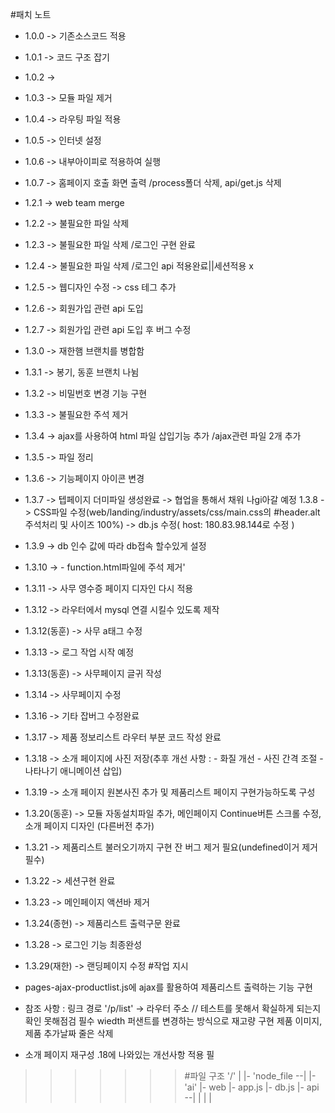 #패치 노트

- 1.0.0 -> 기존소스코드 적용
- 1.0.1 -> 코드 구조 잡기
- 1.0.2 ->
- 1.0.3 -> 모듈 파일 제거
- 1.0.4 -> 라우팅 파일 적용
- 1.0.5 -> 인터넷 설정
- 1.0.6 -> 내부아이피로 적용하여 실행
- 1.0.7 -> 홈페이지 호출 화면 출력 /process폴더 삭제, api/get.js 삭제
- 1.2.1 -> web team merge
- 1.2.2 -> 불필요한 파일 삭제
- 1.2.3 -> 불필요한 파일 삭제 /로그인 구현 완료
- 1.2.4 -> 불필요한 파일 삭제 /로그인 api 적용완료||세션적용 x
- 1.2.5 -> 웹디자인 수정 -> css 테그 추가
- 1.2.6 -> 회원가입 관련 api 도입
- 1.2.7 -> 회원가입 관련 api 도입 후 버그 수정
- 1.3.0 -> 재한햄 브랜치를 병합함
- 1.3.1 -> 봉기, 동훈 브랜치 나뉨
- 1.3.2 -> 비밀번호 변경 기능 구현
- 1.3.3 -> 불필요한 주석 제거
- 1.3.4 -> ajax를 사용하여 html 파일 삽입기능 추가 /ajax관련 파일 2개 추가
- 1.3.5 -> 파일 정리
- 1.3.6 -> 기능페이지 아이콘 변경
- 1.3.7 -> 텝페이지 더미파일 생성완료 -> 협업을 통해서 채워 나gi아갈 예정
  1.3.8 -> CSS파일 수정(web/landing/industry/assets/css/main.css의 #header.alt 주석처리 및 사이즈 100%) -> db.js 수정( host: 180.83.98.144로 수정 )
- 1.3.9 -> db 인수 값에 따라 db접속 할수있게 설정
- 1.3.10 -> - function.html파일에 주석 제거'
- 1.3.11 -> 사무 영수증 페이지 디자인 다시 적용
- 1.3.12 -> 라우터에서 mysql 연결 시킬수 있도록 제작
- 1.3.12(동훈) -> 사무 a태그 수정
- 1.3.13 -> 로그 작업 시작 예정
- 1.3.13(동훈) -> 사무페이지 글귀 작성
- 1.3.14 -> 사무페이지 수정
- 1.3.16 -> 기타 잡버그 수정완료
- 1.3.17 -> 제품 정보리스트 라우터 부분 코드 작성 완료
- 1.3.18 -> 소개 페이지에 사진 저장(추후 개선 사항 : - 화질 개선 - 사진 간격 조절 - 나타나기 애니메이션 삽입)
- 1.3.19 -> 소개 페이지 원본사진 추가 및 제품리스트 페이지 구현가능하도록 구성
- 1.3.20(동훈) -> 모듈 자동설치파일 추가, 메인페이지 Continue버튼 스크롤 수정, 소개 페이지 디자인 (다른버전 추가)
- 1.3.21 -> 제품리스트 불러오기까지 구현 잔 버그 제거 필요(undefined이거 제거 필수)
- 1.3.22 -> 세션구현 완료
- 1.3.23 -> 메인페이지 액션바 제거
- 1.3.24(종현) -> 제품리스트 출력구문 완료
- 1.3.28 -> 로그인 기능 최종완성
- 1.3.29(재한) -> 랜딩페이지 수정
#작업 지시
- pages-ajax-productlist.js에 ajax를 활용하여 제품리스트 출력하는 기능 구현
- 참조 사항 : 링크 경로 '/p/list' -> 라우터 주소 // 테스트를 못해서 확실하게 되는지 확인 못해점검 필수
             wiedth 퍼샌트를 변경하는 방식으로 재고량 구현
             제품 이미지, 제품 추가날짜 줄은 삭제 
          
- 소개 페이지 재구성 .18에 나와있는 개선사항 적용 필 




>>>>>>> #파일 구조
>>>>>>> '/'
>>>>>>> |
>>>>>>> |- 'node_file --|
>>>>>>> |- 'ai'         |- web
>>>>>>> |- app.js
>>>>>>> |- db.js
>>>>>>> |- api  --|
>>>>>>> |         |
>>>>>>> |
>>>>>>>
>>>>>>
>>>>>
>>>>
>>>
>>
